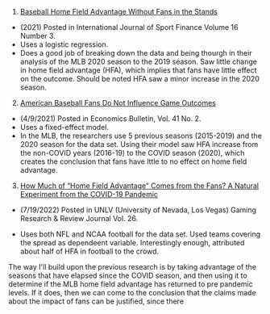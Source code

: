 1. [Baseball Home Field Advantage Without Fans in the Stands](https://web.s.ebscohost.com/ehost/detail/detail?vid=0&sid=feb34e80-fe84-4937-9fa9-142d3d7445b2%40redis&bdata=JkF1dGhUeXBlPXNzbyZzaXRlPWVob3N0LWxpdmUmc2NvcGU9c2l0ZQ%3d%3d#db=ofm&AN=152195355)
- (2021) Posted in International Journal of Sport Finance Volume 16 Number 3. 
- Uses a logistic regression. 
- Does a good job of breaking down the data and being thourgh in their analysis of the MLB 2020 season to the 2019 season. Saw little change in home field advantage (HFA), which implies that fans have little effect on the outcome. Should be noted HFA saw a minor increase in the 2020 season.
2. [American Baseball Fans Do Not Influence Game Outcomes](http://www.accessecon.com/Pubs/EB/2021/Volume41/EB-21-V41-I2-P67.pdf)
- (4/9/2021) Posted in Economics Bulletin, Vol. 41 No. 2. 
- Uses a fixed-effect model.
- In the MLB, the researchers use 5 previous seasons (2015-2019) and the 2020 season for the data set. Using their model saw HFA increase from the non-COVID years (2016-19) to the COVID season (2020), which creates the conclusion that fans have lttle to no effect on home field advantage.
3. [How Much of “Home Field Advantage” Comes from the Fans? A Natural Experiment from the COVID-19 Pandemic](https://digitalscholarship.unlv.edu/cgi/viewcontent.cgi?article=1468&context=grrj)
- (7/19/2022) Posted in UNLV (University of Nevada, Los Vegas) Gaming Research & Review Journal Vol. 26.

- Uses both NFL and NCAA football for the data set. Used teams covering the spread as dependeent variable. Interestingly enough, attributed about half of HFA in football to the crowd. 


The way I'll build upon the previous research is by taking advantage of the seasons that have elapsed since the COVID season, and then using it to determine if the MLB home field advantage has returned to pre pandemic levels. If it does, then we can come to the conclusion that the claims made about the impact of fans can be justified, since there 

